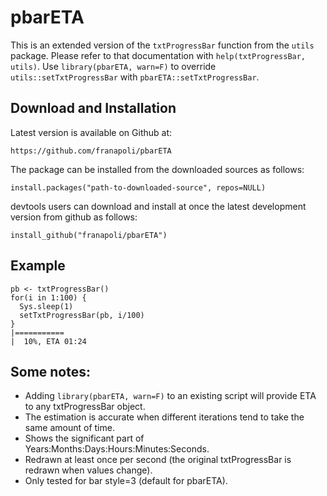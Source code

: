 # pbarETA

This is an extended version of the `txtProgressBar` function from the
`utils` package. Please refer to that documentation with
`help(txtProgressBar, utils)`. Use `library(pbarETA, warn=F)` to
override `utils::setTxtProgressBar` with `pbarETA::setTxtProgressBar`.

## Download and Installation

Latest version is available on Github at:

    https://github.com/franapoli/pbarETA

The package can be installed from the downloaded sources as
follows:

    install.packages("path-to-downloaded-source", repos=NULL)

devtools users can download and install at once the latest development
version from github as follows:

    install_github("franapoli/pbarETA")


## Example
```
pb <- txtProgressBar()
for(i in 1:100) {
  Sys.sleep(1)
  setTxtProgressBar(pb, i/100)
}
|===========                                                           |  10%, ETA 01:24
````


## Some notes:
+ Adding `library(pbarETA, warn=F)` to an existing script will provide ETA to any txtProgressBar object.
+ The estimation is accurate when different iterations tend to take the same amount of time.
+ Shows the significant part of Years:Months:Days:Hours:Minutes:Seconds.
+ Redrawn at least once per second (the original txtProgressBar is redrawn when values change).
+ Only tested for bar style=3 (default for pbarETA).
